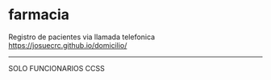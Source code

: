 # farmacia
Registro de pacientes via llamada telefonica 
https://josuecrc.github.io/domicilio/
<hr>
SOLO FUNCIONARIOS CCSS
